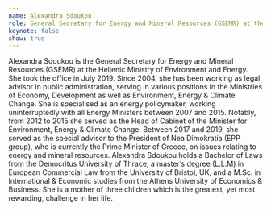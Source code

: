 ```yaml
---
name: Alexandra Sdoukou
role: General Secretary for Energy and Mineral Resources (GSEMR) at the Hellenic Ministry of Environment and Energy
keynote: false
show: true
---
```


Alexandra Sdoukou is the General Secretary for Energy and Mineral Resources (GSEMR) at the Hellenic Ministry of Environment and Energy. She took the office in July 2019. Since 2004, she has been working as legal advisor in public administration, serving in various positions in the Ministries of Economy, Development as well as Environment, Energy &amp; Climate Change. She is specialised as an energy policymaker, working uninterruptedly with all Energy Ministers between 2007 and 2015. Notably, from 2012 to 2015 she served as the Head of Cabinet of the Minister for Environment, Energy &amp; Climate Change. Between 2017 and 2019, she served as the special advisor to the President of Nea Dimokratia (EPP group), who is currently the Prime Minister of Greece, on issues relating to energy and mineral resources. Alexandra Sdoukou holds a Bachelor of Laws from the Democritus University of Thrace, a master’s degree (L.L.M) in European Commercial Law from the University of Bristol, UK, and a M.Sc. in International &amp; Economic studies from the Athens University of Economics &amp; Business. She is a mother of three children which is the greatest, yet most rewarding, challenge in her life.